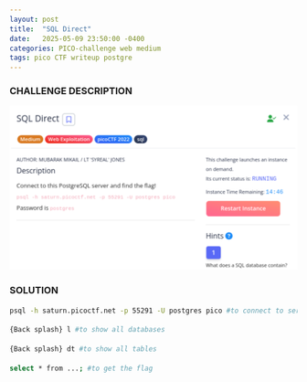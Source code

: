 ```yaml
---
layout: post
title:  "SQL Direct"
date:   2025-05-09 23:50:00 -0400
categories: PICO-challenge web medium 
tags: pico CTF writeup postgre 
---
```


### CHALLENGE DESCRIPTION
![](assets/img/pico/SQL-Direct/1.png)

### SOLUTION 
```bash
psql -h saturn.picoctf.net -p 55291 -U postgres pico #to connect to server.

{Back splash} l #to show all databases

{Back splash} dt #to show all tables

select * from ...; #to get the flag
```
